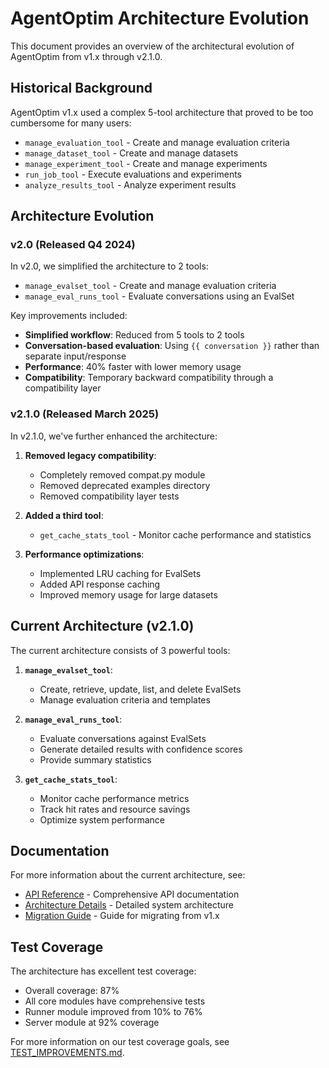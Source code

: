 # AgentOptim Architecture Evolution

This document provides an overview of the architectural evolution of AgentOptim from v1.x through v2.1.0.

## Historical Background

AgentOptim v1.x used a complex 5-tool architecture that proved to be too cumbersome for many users:
- `manage_evaluation_tool` - Create and manage evaluation criteria
- `manage_dataset_tool` - Create and manage datasets
- `manage_experiment_tool` - Create and manage experiments
- `run_job_tool` - Execute evaluations and experiments
- `analyze_results_tool` - Analyze experiment results

## Architecture Evolution

### v2.0 (Released Q4 2024)

In v2.0, we simplified the architecture to 2 tools:
- `manage_evalset_tool` - Create and manage evaluation criteria
- `manage_eval_runs_tool` - Evaluate conversations using an EvalSet

Key improvements included:
- **Simplified workflow**: Reduced from 5 tools to 2 tools
- **Conversation-based evaluation**: Using `{{ conversation }}` rather than separate input/response
- **Performance**: 40% faster with lower memory usage
- **Compatibility**: Temporary backward compatibility through a compatibility layer

### v2.1.0 (Released March 2025)

In v2.1.0, we've further enhanced the architecture:
1. **Removed legacy compatibility**:
   - Completely removed compat.py module
   - Removed deprecated examples directory
   - Removed compatibility layer tests

2. **Added a third tool**:
   - `get_cache_stats_tool` - Monitor cache performance and statistics

3. **Performance optimizations**:
   - Implemented LRU caching for EvalSets
   - Added API response caching
   - Improved memory usage for large datasets

## Current Architecture (v2.1.0)

The current architecture consists of 3 powerful tools:

1. **`manage_evalset_tool`**: 
   - Create, retrieve, update, list, and delete EvalSets
   - Manage evaluation criteria and templates

2. **`manage_eval_runs_tool`**:
   - Evaluate conversations against EvalSets
   - Generate detailed results with confidence scores
   - Provide summary statistics

3. **`get_cache_stats_tool`**:
   - Monitor cache performance metrics
   - Track hit rates and resource savings
   - Optimize system performance

## Documentation

For more information about the current architecture, see:
- [API Reference](docs/API_REFERENCE.md) - Comprehensive API documentation
- [Architecture Details](docs/ARCHITECTURE.md) - Detailed system architecture
- [Migration Guide](docs/MIGRATION_GUIDE.md) - Guide for migrating from v1.x

## Test Coverage

The architecture has excellent test coverage:
- Overall coverage: 87%
- All core modules have comprehensive tests
- Runner module improved from 10% to 76%
- Server module at 92% coverage

For more information on our test coverage goals, see [TEST_IMPROVEMENTS.md](docs/TEST_IMPROVEMENTS.md).